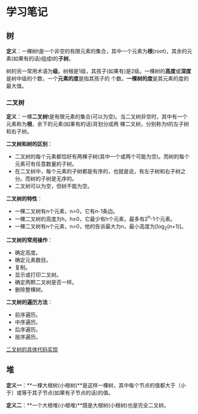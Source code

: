 # 学习笔记

## 树

**定义**：一棵树t是一个非空的有限元素的集合，其中一个元素为**根**(root)，其余的元素(如果有的话)组成t的**子树**。

树的另一常用术语为**级**。树根是1级，其孩子(如果有)是2级。一棵树的**高度**或**深度**是树中级的个数，一个**元素的度**是指其孩子的
个数。**一棵树的度**是其元素的度的最大值。

### 二叉树

**定义**：一棵**二叉树**t是有限元素的集合(可以为空)。当二叉树非空时，其中有一个元素称为**根**，余下的元素(如果有的话)背划分成两
棵二叉树，分别称为t的左子树和右子树。

**二叉树和树的区别**：
- 二叉树的每个元素都恰好有两棵子树(其中一个或两个可能为空)。而树的每个元素可有任意数量的子树。
- 在二叉树中，每个元素的子树都是有序的，也就是说，有左子树和右子树之分。而树的子树是无序的。
- 二叉树可以为空，但树不能为空。

**二叉树的特性**：
- 一棵二叉树有n个元素，n>0，它有n-1条边。
- 一棵二叉树的高度为h，h≥0，它最少有h个元素，最多有2<sup>h</sup>-1个元素。
- 一棵二叉树有n个元素，n>0，他的告诉最大为n，最小高度为\[log<sub>2</sub>(n+1)\]。

**二叉树的常用操作**：
- 确定高度。
- 确定元素数目。
- 复制。
- 显示或打印二叉树。
- 确定两颗二叉树是否一样。
- 删除整棵树。

**二叉树的遍历方法**：
- 前序遍历。
- 中序遍历。
- 后序遍历。
- 层序遍历。

[二叉树的具体代码实现](./Source/binaryTree.h)

## 堆

**定义一**：**一棵大根树(小根树)**是这样一棵树，其中每个节点的值都大于（小于）或等于其子节点(如果有子节点的话)的值。

**定义二**：**一个大根堆(小根堆)**既是大根树(小根树)也是完全二叉树。